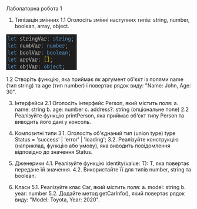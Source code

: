 Лаболаторна робота 1

1. Типізація змінних
1.1	Оголосіть змінні наступних типів: string, number, boolean, array, object.

![Рис. 1](screenshots/1_1.png)

1.2	Створіть функцію, яка приймає як аргумент об'єкт із полями name (тип string) та age (тип number) і повертає рядок виду: "Name: John, Age: 30".

3. Інтерфейси
2.1	Оголосіть інтерфейс Person, який містить поля:
a.	name: string
b.	age: number
c.	address?: string (опціональне поле)
2.2	Реалізуйте функцію printPerson, яка приймає об'єкт типу Person та виводить його дані у консоль.

4. Композитні типи
3.1.	Оголосіть об'єднаний тип (union type)
type Status = 'success' | 'error' | 'loading';
3.2.	Реалізуйте конструкцію (наприклад, функцію або умову), яка виводить повідомлення відповідно до значення Status.

5. Дженерики
4.1.	Реалізуйте функцію identity<T>(value: T): T, яка повертає передане їй значення.
4.2.	Використайте її для типів number, string та boolean.

6. Класи
5.1.	Реалізуйте клас Car, який містить поля:
a.	model: string
b.	year: number
5.2.	Додайте метод getCarInfo(), який повертає рядок виду: "Model: Toyota, Year: 2020".

